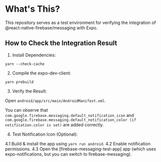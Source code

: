 # What's This?

This repository serves as a test environment for verifying the integration of @react-native-firebase/messaging with Expo.

## How to Check the Integration Result

1. Install Dependencies:

``` 
yarn --check-cache
```

2. Compile the expo-dev-client:

```
yarn prebuild
```

3. Verify the Result:

Open `android/app/src/main/AndroidManifest.xml`.

You can observe that `com.google.firebase.messaging.default_notification_icon` and `com.google.firebase.messaging.default_notification_color (if notification.color is set)` are added correctly.

4. Test Notification Icon (Optional):

4.1 Build & install the app using `yarn run android`.
4.2 Enable notification permissions.
4.3 Open the [firebase-messaging-test-app] app (which uses expo-notifications, but you can switch to firebase-messaging).
